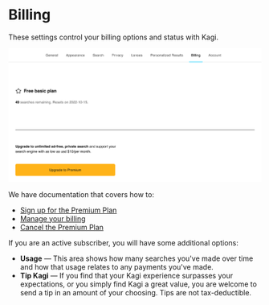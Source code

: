 # Billing

These settings control your billing options and status with Kagi.

![Billing Settings](media/billing_settings.png)

We have documentation that covers how to:
  - [Sign up for the Premium Plan](../plans/premium-plan.md#signing_up)
  - [Manage your billing](../plans/premium-plan.md#managing_billing)
  - [Cancel the Premium Plan](../plans/premium-plan.md#cancel_premium)

If you are an active subscriber, you will have some additional options:

- **Usage** — This area shows how many searches you've made over time and how that usage relates to any payments you've made.
- **Tip Kagi** — If you find that your Kagi experience surpasses your expectations, or you simply find Kagi a great value, you are welcome to send a tip in an amount of your choosing. Tips are not tax-deductible.
